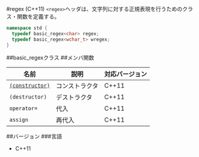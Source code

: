 #regex (C++11)
`<regex>`ヘッダは、文字列に対する正規表現を行うためのクラス・関数を定義する。

```cpp
namespace std {
  typedef basic_regex<char> regex;
  typedef basic_regex<wchar_t> wregex;
}
```

##basic_regexクラス
##メンバ関数

| 名前 | 説明 | 対応バージョン |
|-------------------------------------------|----------------|-------|
| [`(constructor)`](./regex/constructor.md) | コンストラクタ | C++11 |
| `(destructor)` | デストラクタ | C++11 |
| `operator=` | 代入 | C++11 |
| `assign` | 再代入 | C++11 |

##バージョン
###言語
- C++11

